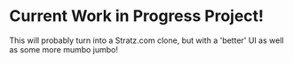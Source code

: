# Current Work in Progress Project!

This will probably turn into a Stratz.com clone, but with a 'better' UI as well as some more mumbo jumbo!
